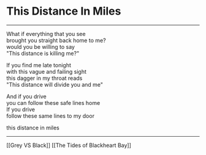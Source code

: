 # This Distance In Miles

---

What if everything that you see  
brought you straight back home to me?  
would you be willing to say  
"This distance is killing me?"

If you find me late tonight  
with this vague and failing sight  
this dagger in my throat reads  
"This distance will divide you and me"

And if you drive  
you can follow these safe lines home  
If you drive  
follow these same lines to my door

this distance in miles

---

[[Grey VS Black]]
[[The Tides of Blackheart Bay]]
